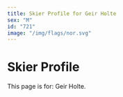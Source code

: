 ```yaml
---
title: Skier Profile for Geir Holte
sex: "M"
id: "721"
image: "/img/flags/nor.svg" 
---
```


# Skier Profile

This page is for: Geir Holte.
    